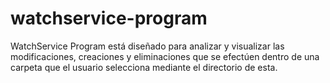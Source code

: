 # watchservice-program
WatchService Program está diseñado para analizar y visualizar las modificaciones, creaciones y eliminaciones que se efectúen dentro de una carpeta que el usuario selecciona mediante el directorio de esta.
